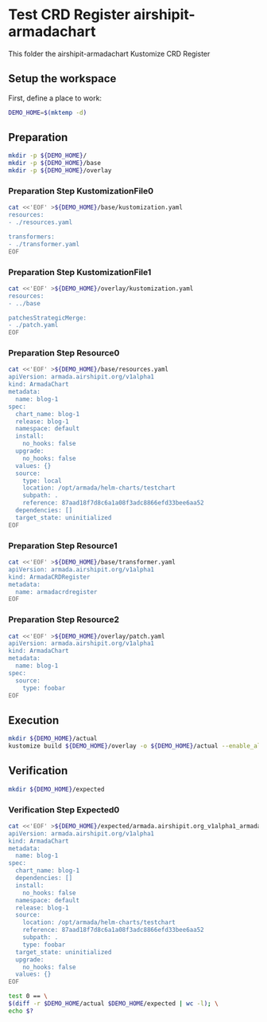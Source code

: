 # Test CRD Register airshipit-armadachart


This folder the airshipit-armadachart Kustomize CRD Register

## Setup the workspace

First, define a place to work:

<!-- @makeWorkplace @test -->
```bash
DEMO_HOME=$(mktemp -d)
```

## Preparation

<!-- @makeDirectories @test -->
```bash
mkdir -p ${DEMO_HOME}/
mkdir -p ${DEMO_HOME}/base
mkdir -p ${DEMO_HOME}/overlay
```

### Preparation Step KustomizationFile0

<!-- @createKustomizationFile0 @test -->
```bash
cat <<'EOF' >${DEMO_HOME}/base/kustomization.yaml
resources:
- ./resources.yaml

transformers:
- ./transformer.yaml
EOF
```


### Preparation Step KustomizationFile1

<!-- @createKustomizationFile1 @test -->
```bash
cat <<'EOF' >${DEMO_HOME}/overlay/kustomization.yaml
resources:
- ../base

patchesStrategicMerge:
- ./patch.yaml
EOF
```


### Preparation Step Resource0

<!-- @createResource0 @test -->
```bash
cat <<'EOF' >${DEMO_HOME}/base/resources.yaml
apiVersion: armada.airshipit.org/v1alpha1
kind: ArmadaChart
metadata:
  name: blog-1
spec:
  chart_name: blog-1
  release: blog-1
  namespace: default
  install:
    no_hooks: false
  upgrade:
    no_hooks: false
  values: {}
  source:
    type: local
    location: /opt/armada/helm-charts/testchart
    subpath: .
    reference: 87aad18f7d8c6a1a08f3adc8866efd33bee6aa52
  dependencies: []
  target_state: uninitialized
EOF
```


### Preparation Step Resource1

<!-- @createResource1 @test -->
```bash
cat <<'EOF' >${DEMO_HOME}/base/transformer.yaml
apiVersion: armada.airshipit.org/v1alpha1
kind: ArmadaCRDRegister
metadata:
  name: armadacrdregister
EOF
```


### Preparation Step Resource2

<!-- @createResource2 @test -->
```bash
cat <<'EOF' >${DEMO_HOME}/overlay/patch.yaml
apiVersion: armada.airshipit.org/v1alpha1
kind: ArmadaChart
metadata:
  name: blog-1
spec:
  source:
    type: foobar
EOF
```

## Execution

<!-- @build @test -->
```bash
mkdir ${DEMO_HOME}/actual
kustomize build ${DEMO_HOME}/overlay -o ${DEMO_HOME}/actual --enable_alpha_plugins
```

## Verification

<!-- @createExpectedDir @test -->
```bash
mkdir ${DEMO_HOME}/expected
```


### Verification Step Expected0

<!-- @createExpected0 @test -->
```bash
cat <<'EOF' >${DEMO_HOME}/expected/armada.airshipit.org_v1alpha1_armadachart_blog-1.yaml
apiVersion: armada.airshipit.org/v1alpha1
kind: ArmadaChart
metadata:
  name: blog-1
spec:
  chart_name: blog-1
  dependencies: []
  install:
    no_hooks: false
  namespace: default
  release: blog-1
  source:
    location: /opt/armada/helm-charts/testchart
    reference: 87aad18f7d8c6a1a08f3adc8866efd33bee6aa52
    subpath: .
    type: foobar
  target_state: uninitialized
  upgrade:
    no_hooks: false
  values: {}
EOF
```


<!-- @compareActualToExpected @test -->
```bash
test 0 == \
$(diff -r $DEMO_HOME/actual $DEMO_HOME/expected | wc -l); \
echo $?
```

